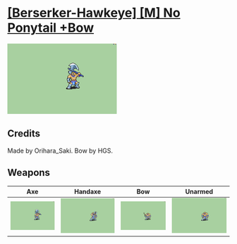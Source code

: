 # [\[Berserker-Hawkeye\] \[M\] No Ponytail +Bow](./%5BBerserker-Hawkeye%5D%20%5BM%5D%20No%20Ponytail%20+Bow)

<img src="./3.%20Axe/Axe_000.png" alt="[Berserker-Hawkeye] [M] No Ponytail +Bow standing" />

## Credits

Made by Orihara_Saki.
Bow by HGS.

## Weapons


|Axe |Handaxe |Bow |Unarmed |
|  :---: | :---: | :---: | :---: |
| <img alt="Axe animation" src="./3.%20Axe/Axe.gif" /> | <img alt="Handaxe animation" src="./4.%20Handaxe/Handaxe.gif" /> | <img alt="Bow animation" src="./5.%20Bow/Bow.gif" /> | <img alt="Unarmed animation" src="./8.%20Unarmed/Unarmed.gif" /> |
